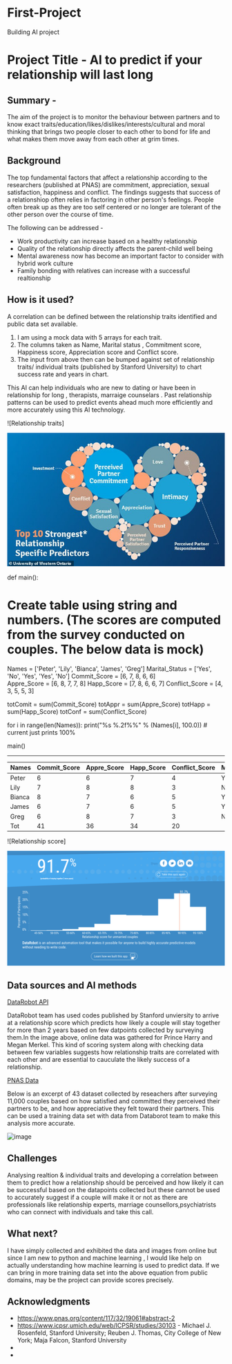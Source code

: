 # First-Project
Building AI project

# Project Title - AI to predict if your relationship will last long

## Summary - 

The aim of the project is to monitor the behaviour between partners and to know exact traits/education/likes/dislikes/interests/cultural and moral thinking that brings two people closer to each other to bond for life and what makes them move away from each other at grim times.

## Background

The top fundamental factors that affect a relationship according to the researchers (published at PNAS) are commitment, appreciation, sexual satisfaction, happiness and conflict. The findings suggests that success of a relationshiop often relies in factoring in other person's feelings. People often break up as they are too self centered or no longer are tolerant of the other person over the course of time.

The following can be addressed -

* Work productivity can increase based on a healthy relationship 
* Quality of the relationship directly affects the parent-child well being
* Mental awareness now has become an important factor to consider with hybrid work culture
* Family bonding with relatives can increase with a successful realtionship


## How is it used?

A correlation can be defined between the relationship traits identified and public data set available. 

1) I am using a mock data with 5 arrays for each trait.
2) The columns taken as Name, Marital status , Commitment score, Happiness score, Appreciation score and Conflict score.
3) The input from above then can be bumped against set of relationship traits/ individual traits (published by Stanford University) to chart success rate and years in chart.

This AI can help individuals who are new to dating or have been in relationship for long , therapists, marraige counselars . Past relationship patterns can be used to predict events ahead much more efficiently and more accurately using this AI technology.

![Relationship traits]

<img src="https://github.com/Priyanka-Dcosta/First-Project/blob/main/31304986-8569947-image-a-14_1595972850088.jpg" width="600">


def main():

# Create table using string and numbers. (The scores are computed from the survey conducted on couples. The below data is mock)
   Names = ['Peter', 'Lily', 'Bianca', 'James', 'Greg']
   Marital_Status = ['Yes', 'No', 'Yes', 'Yes', 'No']
   Commit_Score = [6, 7, 8, 6, 6]   
   Appre_Score = [6, 8, 7, 7, 8]
   Happ_Score = [7, 8, 6, 6, 7]
   Conflict_Score = [4, 3, 5, 5, 3]
   
   totComit = sum(Commit_Score)
   totAppr = sum(Appre_Score)
   totHapp = sum(Happ_Score)
   totConf = sum(Conflict_Score)
   
   for i in range(len(Names)):
      print("%s %.2f%%" % (Names[i], 100.0))    # current just prints 100%
      
   main()
  
   ----
| Names       | Commit_Score| Appre_Score| Happ_Score |Conflict_Score |Marital_Status |
| ----------- | ------------|------------|------------|---------------|---------------|
| Peter       | 6           | 6          | 7          | 4             | Yes           |
| Lily        | 7           | 8          | 8          | 3             | No            |
| Bianca      | 8           | 7          | 6          | 5             | Yes           |
| James       | 6           | 7          | 6          | 5             | Yes           |
| Greg        | 6           | 8          | 7          | 3             | No            |
| Tot         |  41         | 36         | 34         | 20            |               |
       

![Relationship score]

<img src="https://github.com/Priyanka-Dcosta/First-Project/blob/main/Screen-Shot-2018-05-16-at-11.54.11-AM.png" width="600">


## Data sources and AI methods

[DataRobot API](https://www.datarobot.com/blog/preparing-the-data-for-relationships-by-datarobot/)

DataRobot team has used codes published by Stanford unviersity to  arrive at a relationship score which predicts how likely a couple will stay together for more than 2 years based on few datpoints collected by surveying them.In the image above, online data was gathered for Prince Harry and Megan Merkel. This kind of scoring system along with checking data between few variables suggests how relationship traits are correlated with each other and are essential to cauculate the likely success of a relationship.

[PNAS Data](https://www.pnas.org/doi/10.1073/pnas.1917036117#t02)

Below is an excerpt of 43 dataset collected by reseachers after surveying 11,000 couples based on how satisfied and committed they perceived their partners to be, and how appreciative they felt toward their partners. This can be used a training data set with data from Databorot team to make this analysis more accurate.

![image](https://user-images.githubusercontent.com/100334097/156302581-163b0a5b-82fb-4632-9a56-40c005f86e24.png)


## Challenges

Analysing realtion & individual traits and developing a correlation between them to predict how a relationship should be perceived and how likely it can be successful based on the datapoints collected but these cannot be used to accurately suggest if a couple will make it or not as there are professionals like relationship experts, marriage counsellors,psychiatrists who can connect with individuals and take this call.

## What next?

I have simply collected and exhibited the data and images from online but since I am new to python and machine learning , I would like help on actually understanding how machine learning is used to predict data. If we can bring in more training data set into the above equation from public domains, may be the project can provide scores precisely. 


## Acknowledgments

* https://www.pnas.org/content/117/32/19061#abstract-2 
* https://www.icpsr.umich.edu/web/ICPSR/studies/30103 - Michael J. Rosenfeld, Stanford University; Reuben J. Thomas, City College of New York; Maja Falcon, Stanford University
* 
* 
